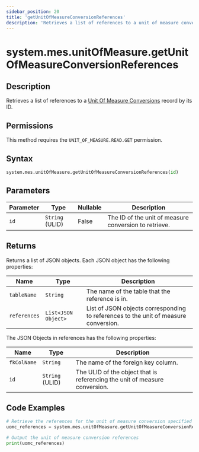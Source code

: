 ```yaml
---
sidebar_position: 20
title: 'getUnitOfMeasureConversionReferences'
description: 'Retrieves a list of references to a unit of measure conversion with the given ID.'
---
```


# system.mes.unitOfMeasure.getUnitOfMeasureConversionReferences

## Description

Retrieves a list of references to a [Unit Of Measure Conversions](../../data-model/utility-models/unit-of-measure-model/unit-of-measure-conversion) record by its ID.

## Permissions

This method requires the `UNIT_OF_MEASURE.READ.GET` permission.

## Syntax

```python
system.mes.unitOfMeasure.getUnitOfMeasureConversionReferences(id)
```

## Parameters

| Parameter | Type            | Nullable | Description                                           |
| --------- | --------------- | -------- | ----------------------------------------------------- |
| `id`      | `String` (ULID) | False    | The ID of the unit of measure conversion to retrieve. |

## Returns

Returns a list of JSON objects. Each JSON object has the following properties:

| Name         | Type                | Description                                                                         |
| ------------ | ------------------- | ----------------------------------------------------------------------------------- |
| `tableName`  | `String`            | The name of the table that the reference is in.                                     |
| `references` | `List<JSON Object>` | List of JSON objects corresponding to references to the unit of measure conversion. |

The JSON Objects in references has the following properties:

| Name        | Type            | Description                                                                |
| ----------- | --------------- | -------------------------------------------------------------------------- |
| `fkColName` | `String`        | The name of the foreign key column.                                        |
| `id`        | `String` (ULID) | The ULID of the object that is referencing the unit of measure conversion. |

## Code Examples

```python
# Retrieve the references for the unit of measure conversion specified
uomc_references = system.mes.unitOfMeasure.getUnitOfMeasureConversionReferences('01JCH4NZH2-C7494ZJT-P52KRZEY')

# Output the unit of measure conversion references
print(uomc_references)
```
